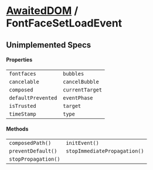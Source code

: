 # [AwaitedDOM](/docs/basic-interfaces/awaited-dom) <span>/</span> FontFaceSetLoadEvent

<div class='overview'></div>

## Unimplemented Specs

#### Properties

|     |     |
| --- | --- |
| `fontfaces` | `bubbles`
`cancelable` | `cancelBubble`
`composed` | `currentTarget`
`defaultPrevented` | `eventPhase`
`isTrusted` | `target`
`timeStamp` | `type` |

#### Methods

|     |     |
| --- | --- |
| `composedPath()` | `initEvent()`
`preventDefault()` | `stopImmediatePropagation()`
`stopPropagation()` |  |
